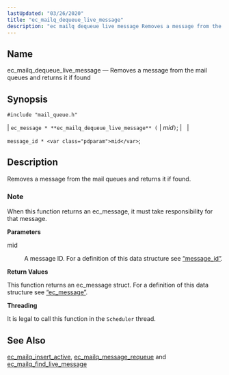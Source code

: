 ```yaml
---
lastUpdated: "03/26/2020"
title: "ec_mailq_dequeue_live_message"
description: "ec mailq dequeue live message Removes a message from the mail queues and returns it if found ec message ec mailq dequeue live message mid message id mid Removes a message from the mail queues and returns it if found When this function returns an ec message it must take..."
---
```


<a name="apis.ec_mailq_dequeue_live_message"></a> 
## Name

ec_mailq_dequeue_live_message — Removes a message from the mail queues and returns it if found

## Synopsis

`#include "mail_queue.h"`

| `ec_message * **ec_mailq_dequeue_live_message** (` | <var class="pdparam">mid</var>`)`; |   |

`message_id * <var class="pdparam">mid</var>`;<a name="idp54358768"></a> 
## Description

Removes a message from the mail queues and returns it if found.

### Note

When this function returns an ec_message, it must take responsibility for that message.

**<a name="idp54361456"></a> Parameters**

<dl class="variablelist">

<dt>mid</dt>

<dd>

A message ID. For a definition of this data structure see [“message_id”](/momentum/3/3-api/structs-message-id).

</dd>

</dl>

**<a name="idp54364768"></a> Return Values**

This function returns an ec_message struct. For a definition of this data structure see [“ec_message”](/momentum/3/3-api/structs-ec-message).

**<a name="idp54366304"></a> Threading**

It is legal to call this function in the `Scheduler` thread.

<a name="idp54367840"></a> 
## See Also

[ec_mailq_insert_active](/momentum/3/3-api/apis-ec-mailq-insert-active), [ec_mailq_message_requeue](/momentum/3/3-api/apis-ec-mailq-message-requeue) and [ec_mailq_find_live_message](/momentum/3/3-api/apis-ec-mailq-find-live-message)
